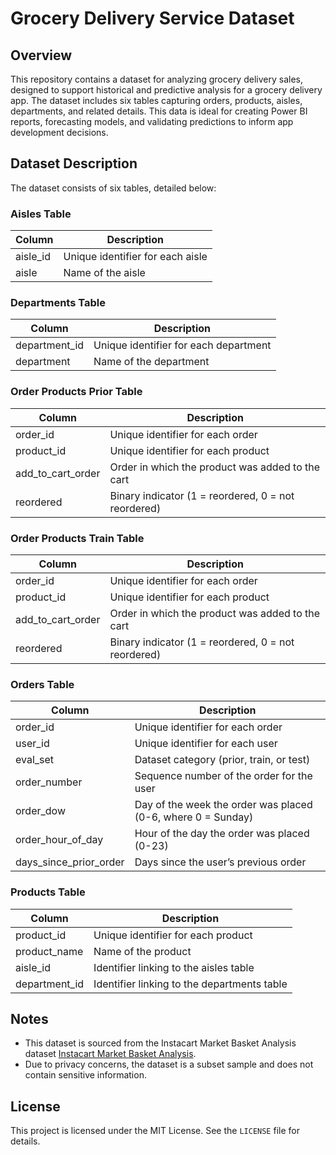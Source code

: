 # Grocery Delivery Service Dataset

## Overview
This repository contains a dataset for analyzing grocery delivery sales, designed to support historical and predictive analysis for a grocery delivery app. The dataset includes six tables capturing orders, products, aisles, departments, and related details. This data is ideal for creating Power BI reports, forecasting models, and validating predictions to inform app development decisions.

## Dataset Description
The dataset consists of six tables, detailed below:

### Aisles Table
| Column    | Description                     |
|-----------|---------------------------------|
| aisle_id  | Unique identifier for each aisle |
| aisle     | Name of the aisle              |

### Departments Table
| Column        | Description                         |
|---------------|-------------------------------------|
| department_id | Unique identifier for each department |
| department    | Name of the department             |

### Order Products Prior Table
| Column            | Description                                      |
|-------------------|--------------------------------------------------|
| order_id          | Unique identifier for each order                 |
| product_id        | Unique identifier for each product               |
| add_to_cart_order | Order in which the product was added to the cart |
| reordered         | Binary indicator (1 = reordered, 0 = not reordered) |

### Order Products Train Table
| Column            | Description                                      |
|-------------------|--------------------------------------------------|
| order_id          | Unique identifier for each order                 |
| product_id        | Unique identifier for each product               |
| add_to_cart_order | Order in which the product was added to the cart |
| reordered         | Binary indicator (1 = reordered, 0 = not reordered) |

### Orders Table
| Column                   | Description                                  |
|--------------------------|----------------------------------------------|
| order_id                 | Unique identifier for each order             |
| user_id                  | Unique identifier for each user              |
| eval_set                 | Dataset category (prior, train, or test)     |
| order_number             | Sequence number of the order for the user    |
| order_dow                | Day of the week the order was placed (0-6, where 0 = Sunday) |
| order_hour_of_day        | Hour of the day the order was placed (0-23)  |
| days_since_prior_order   | Days since the user’s previous order         |

### Products Table
| Column        | Description                              |
|---------------|------------------------------------------|
| product_id    | Unique identifier for each product       |
| product_name  | Name of the product                     |
| aisle_id      | Identifier linking to the aisles table   |
| department_id | Identifier linking to the departments table |



## Notes

- This dataset is sourced from the Instacart Market Basket Analysis dataset [Instacart Market Basket Analysis](https://www.kaggle.com/datasets/psparks/instacart-market-basket-analysis/data?utm_source=chatgpt.com&select=products.csv).
- Due to privacy concerns, the dataset is a subset sample and does not contain sensitive information.


## License

This project is licensed under the MIT License. See the `LICENSE` file for details.
